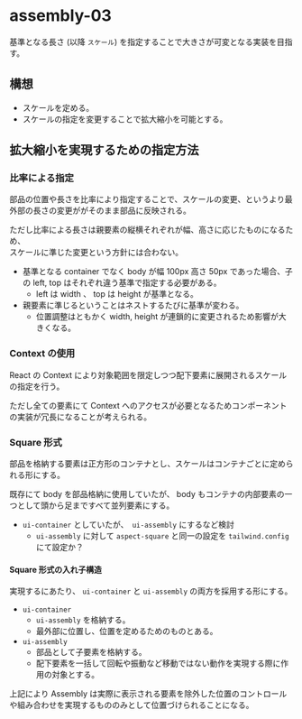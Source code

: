 # assembly-03

基準となる長さ (以降 `スケール`) を指定することで大きさが可変となる実装を目指す。

## 構想

- スケールを定める。
- スケールの指定を変更することで拡大縮小を可能とする。

## 拡大縮小を実現するための指定方法

### 比率による指定

部品の位置や長さを比率により指定することで、スケールの変更、というより最外部の長さの変更ががそのまま部品に反映される。

ただし比率による長さは親要素の縦横それぞれが幅、高さに応じたものになるため、\
スケールに準じた変更という方針には合わない。

- 基準となる container でなく body が幅 100px 高さ 50px であった場合、子の left, top はそれぞれ違う基準で指定する必要がある。
  - left は width 、 top は height が基準となる。
- 親要素に準じるということはネストするたびに基準が変わる。
  - 位置調整はともかく width, height が連鎖的に変更されるため影響が大きくなる。

### Context の使用

React の Context により対象範囲を限定しつつ配下要素に展開されるスケールの指定を行う。

ただし全ての要素にて Context へのアクセスが必要となるためコンポーネントの実装が冗長になることが考えられる。

### Square 形式

部品を格納する要素は正方形のコンテナとし、スケールはコンテナごとに定められる形にする。

既存にて body を部品格納に使用していたが、 body もコンテナの内部要素の一つとして頭から足まですべて並列要素にする。

- `ui-container` としていたが、　`ui-assembly` にするなど検討
  - `ui-assembly` に対して `aspect-square` と同一の設定を `tailwind.config` にて設定か？

#### Square 形式の入れ子構造

実現するにあたり、 `ui-container` と `ui-assembly` の両方を採用する形にする。

- `ui-container`
  - `ui-assembly` を格納する。
  - 最外部に位置し、位置を定めるためのものとある。
- `ui-assembly`
  - 部品として子要素を格納する。
  - 配下要素を一括して回転や振動など移動ではない動作を実現する際に作用の対象とする。

上記により Assembly は実際に表示される要素を除外した位置のコントロールや組み合わせを実現するもののみとして位置づけられることになる。
